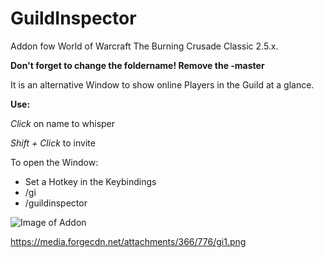 # GuildInspector
Addon fow World of Warcraft The Burning Crusade Classic 2.5.x.

**Don't forget to change the foldername! Remove the -master**

It is an alternative Window to show online Players in the Guild at a glance.

__Use:__

*Click* on name to whisper

*Shift + Click* to invite

To open the Window:
* Set a Hotkey in the Keybindings
* /gi
* /guildinspector

![Image of Addon](https://media.forgecdn.net/attachments/366/776/gi1.png)

https://media.forgecdn.net/attachments/366/776/gi1.png
